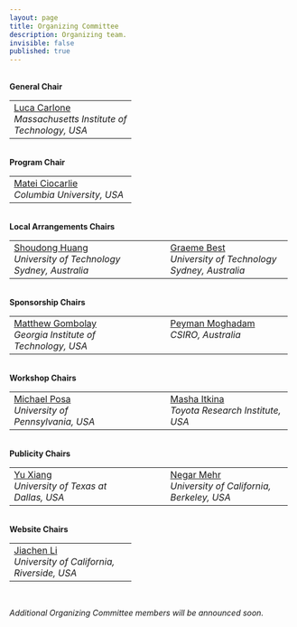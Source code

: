 ```yaml
---
layout: page
title: Organizing Committee
description: Organizing team.
invisible: false
published: true
---
```


<div>
  <div class="row text-center">

  <br>
  <b>General Chair</b><br>
  <table style="margin-left:auto;margin-right:auto;">
    <tr>
      <td style="width:200px;vertical-align:top;">
        <a target="_blank" href="https://www.me.columbia.edu/faculty/matei-ciocarlie">Luca Carlone</a><br>
        <i>Massachusetts Institute of Technology, USA</i><br>
      </td>
    </tr>
  </table>

  <br>
  <b>Program Chair</b><br>
  <table style="margin-left:auto;margin-right:auto;">
    <tr>
      <td style="width:200px;vertical-align:top;">
        <a target="_blank" href="https://www.cs.columbia.edu/~matei/">Matei Ciocarlie</a><br>
        <i>Columbia University, USA</i><br>
      </td>
    </tr>
  </table>

  <br>
  <b>Local Arrangements Chairs</b><br>
  <table style="margin-left:auto;margin-right:auto;">
    <tr>
      <td style="width:200px;vertical-align:top;">
        <a target="_blank" href="https://www.uts.edu.au/staff/shoudong.huang">Shoudong Huang</a><br>
        <i>University of Technology Sydney, Australia</i><br>
      </td>
      <td style="width:45px;"></td>
      <td style="width:200px;vertical-align:top;">
        <a target="_blank" href="https://profiles.uts.edu.au/Graeme.Best">Graeme Best</a><br>
        <i>University of Technology Sydney, Australia</i><br>
      </td>
    </tr>
  </table>

  <br>
  <b>Sponsorship Chairs</b><br>
  <table style="margin-left:auto;margin-right:auto;">
    <tr>
      <td style="width:200px;vertical-align:top;">
        <a target="_blank" href="https://sites.gatech.edu/matthew-gombolay/">Matthew Gombolay</a><br>
        <i>Georgia Institute of Technology, USA</i><br>
      </td>
      <td style="width:45px;"></td>
      <td style="width:200px;vertical-align:top;">
        <a target="_blank" href="https://people.csiro.au/M/P/peyman-moghadam">Peyman Moghadam</a><br>
        <i>CSIRO, Australia</i><br>
      </td>
    </tr>
  </table>

  <br>
  <b>Workshop Chairs</b><br>
  <table style="margin-left:auto;margin-right:auto;">
    <tr>
      <td style="width:200px;vertical-align:top;">
        <a target="_blank" href="https://www.grasp.upenn.edu/people/michael-posa/">Michael Posa</a><br>
        <i>University of Pennsylvania, USA</i><br>
      </td>
      <td style="width:45px;"></td>
      <td style="width:200px;vertical-align:top;">
        <a target="_blank" href="https://mashaitkina.weebly.com/">Masha Itkina</a><br>
        <i>Toyota Research Institute, USA</i><br>
      </td>
    </tr>
  </table>

  <br>
  <b>Publicity Chairs</b><br>
  <table style="margin-left:auto;margin-right:auto;">
    <tr>
      <td style="width:200px;vertical-align:top;">
        <a target="_blank" href="https://yuxng.github.io/">Yu Xiang</a><br>
        <i>University of Texas at Dallas, USA</i><br>
      </td>
      <td style="width:45px;"></td>
      <td style="width:200px;vertical-align:top;">
        <a target="_blank" href="https://negarmehr.com/">Negar Mehr</a><br>
        <i>University of California, Berkeley, USA</i><br>
      </td>
    </tr>
  </table>

  <br>
  <b>Website Chairs</b><br>
  <table style="margin-left:auto;margin-right:auto;">
    <tr>
      <td style="width:200px;vertical-align:top;">
        <a target="_blank" href="https://jiachenli94.github.io/">Jiachen Li</a><br>
        <i>University of California, Riverside, USA</i><br>
      </td>
    </tr>
  </table>

  <br>
  <p><i>Additional Organizing Committee members will be announced soon.</i></p>

  </div>
</div>
